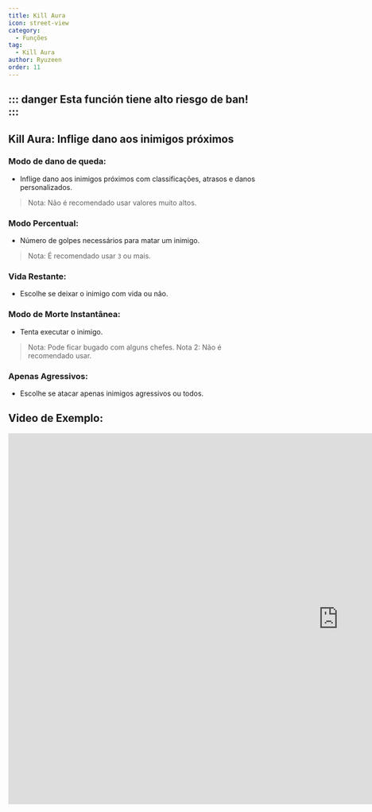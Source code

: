 ```yaml
---
title: Kill Aura
icon: street-view
category:
  - Funções
tag:
  - Kill Aura
author: Ryuzeen
order: 11
---
```


::: danger Esta función tiene alto riesgo de ban!
:::
---
## Kill Aura: Inflige dano aos inimigos próximos
### Modo de dano de queda:
- Inflige dano aos inimigos próximos com classificações, atrasos e danos personalizados.
> Nota: Não é recomendado usar valores muito altos.
### Modo Percentual:
- Número de golpes necessários para matar um inimigo.
> Nota: É recomendado usar `3` ou mais.
### Vida Restante:
- Escolhe se deixar o inimigo com vida ou não.
### Modo de Morte Instantânea:
- Tenta executar o inimigo.
> Nota: Pode ficar bugado com alguns chefes.
> Nota 2: Não é recomendado usar.
### Apenas Agressivos:
- Escolhe se atacar apenas inimigos agressivos ou todos.

## Video de Exemplo:

<div class="iframe-container"><iframe width="1328" height="747" src="https://www.youtube.com/embed/NiAh00VBy-w?list=PL5eI1Tb64p56g27qfYk7VuFTz4FK6YrKa" title="Korepi - Kill Aura" frameborder="0" allow="accelerometer; autoplay; clipboard-write; encrypted-media; gyroscope; picture-in-picture; web-share" referrerpolicy="strict-origin-when-cross-origin" allowfullscreen></iframe></div>




